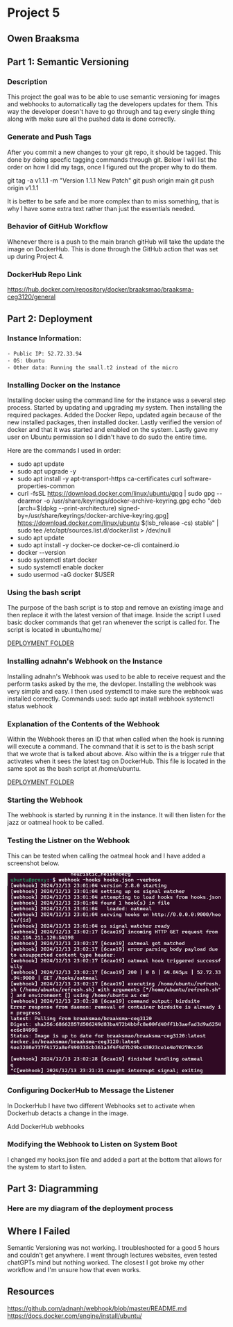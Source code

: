 # Project 5
## Owen Braaksma



## Part 1: Semantic Versioning


### Description
This project the goal was to be able to use semantic versioning for images and webhooks to automatically tag the developers updates for them. This way the developer doesn't have to go through and tag every single thing along with make sure all the pushed data is done correctly. 


### Generate and Push Tags
After you commit a new changes to your git repo, it should be tagged. This done by doing specfic tagging commands through git. Below I will list the order on how I did my tags, once I figured out the proper why to do them.

git tag -a v1.1.1 -m "Version 1.1.1 New Patch"
git push origin main
git push origin v1.1.1


It is better to be safe and be more complex than to miss something, that is why I have some extra text rather than just the essentials needed.

### Behavior of GitHub Workflow
Whenever there is a push to the main branch gitHub will take the update the image on DockerHub. This is done through the GitHub action that was set up during Project 4. 
### DockerHub Repo Link

https://hub.docker.com/repository/docker/braaksmao/braaksma-ceg3120/general

## Part 2: Deployment

### Instance Information:
    - Public IP: 52.72.33.94
    - OS: Ubuntu
    - Other data: Running the small.t2 instead of the micro

### Installing Docker on the Instance
Installing docker using the command line for the instance was a several step process. Started by updating and upgrading my system. Then installing the required packages. Added the Docker Repo, updated again because of the new installed packages, then installed docker. Lastly verified the version of docker and that it was started and enabled on the system. Lastly gave my user on Ubuntu permission so I didn't have to do sudo the entire time. 

Here are the commands I used in order:

- sudo apt update
- sudo apt upgrade -y
- sudo apt install -y apt-transport-https ca-certificates curl software-properties-common
- curl -fsSL https://download.docker.com/linux/ubuntu/gpg | sudo gpg --dearmor -o /usr/share/keyrings/docker-archive-keyring.gpg
echo "deb [arch=$(dpkg --print-architecture) signed-by=/usr/share/keyrings/docker-archive-keyring.gpg] https://download.docker.com/linux/ubuntu $(lsb_release -cs) stable" | sudo tee /etc/apt/sources.list.d/docker.list > /dev/null
- sudo apt update
- sudo apt install -y docker-ce docker-ce-cli containerd.io
- docker --version
- sudo systemctl start docker
- sudo systemctl enable docker
- sudo usermod -aG docker $USER



### Using the bash script
The purpose of the bash script is to stop and remove an existing image and then replace it with the latest version of that image. Inside the script I used basic docker commands that get ran whenever the script is called for. The script is located in ubuntu/home/

[DEPLOYMENT FOLDER](/deployment/)

### Installing adnahn's Webhook on the Instance
Installing adnahn's Webhook was used to be able to receive request and the perform tasks asked by the me, the devloper. Installing the webhook was very simple and easy. I then used systemctl to make sure the webhook was installed correctly. Commands used: 
sudo apt install webhook
systemctl status webhook

### Explanation of the Contents of the Webhook
Within the Webhook theres an ID that when called when the hook is running will execute a command. The command that it is set to is the bash script that we wrote that is talked about above. Also within the is a trigger rule that activates when it sees the latest tag on DockerHub. This file is located in the same spot as the bash script at /home/ubuntu.

[DEPLOYMENT FOLDER](/deployment/)

### Starting the Webhook
The webhook is started by running it in the instance. It will then listen for the jazz or oatmeal hook to be called. 

### Testing the Listner on the Webhook
This can be tested when calling the oatmeal hook and I have added a screenshot below. 

![oatmealSC](oatmealSC.png)

### Configuring DockerHub to Message the Listener
In DockerHub I have two different Webhooks set to activate when Dockerhub detacts a change in the image. 

Add DockerHub webhooks

### Modifying the Webhook to Listen on System Boot
I changed my hooks.json file and added a part at the bottom that allows for the system to start to listen. 


## Part 3: Diagramming

### Here are my diagram of the deployment process 


## Where I Failed
Semantic Versioning was not working. I troubleshooted for a good 5 hours and couldn't get anywhere. I went through lectures websites, even tested chatGPTs mind but nothing worked. The closest I got broke my other workflow and I'm unsure how that even works.


## Resources

https://github.com/adnanh/webhook/blob/master/README.md
https://docs.docker.com/engine/install/ubuntu/